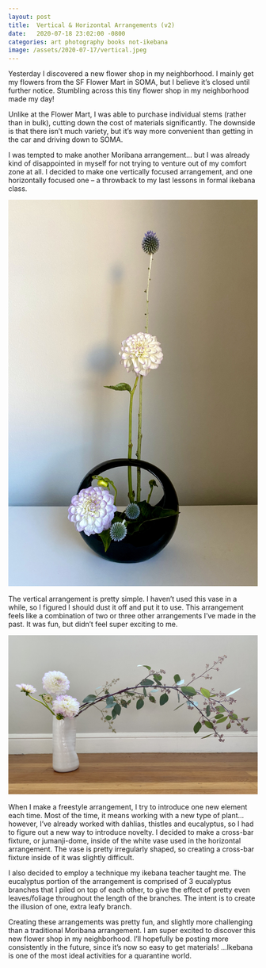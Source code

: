 ```yaml
---
layout: post
title:  Vertical & Horizontal Arrangements (v2)
date:   2020-07-18 23:02:00 -0800
categories: art photography books not-ikebana
image: /assets/2020-07-17/vertical.jpeg
---
```

Yesterday I discovered a new flower shop in my neighborhood. I mainly get my flowers from the SF Flower Mart in SOMA, but I believe it’s closed until further notice. Stumbling across this tiny flower shop in my neighborhood made my day! 

Unlike at the Flower Mart, I was able to purchase individual stems (rather than in bulk), cutting down the cost of materials significantly. The downside is that there isn’t much variety, but it’s way more convenient than getting in the car and driving down to SOMA.

I was tempted to make another Moribana arrangement… but I was already kind of disappointed in myself for not trying to venture out of my comfort zone at all. I decided to make one vertically focused arrangement, and one horizontally focused one – a throwback to my last lessons in formal ikebana class.

![Thistles and dahlias arranged in an elliptical vase, with a hole in the middle of it](/assets/2020-07-18/vertical.jpeg)

The vertical arrangement is pretty simple. I haven’t used this vase in a while, so I figured I should dust it off and put it to use. This arrangement feels like a combination of two or three other arrangements I’ve made in the past. It was fun, but didn’t feel super exciting to me.

![Dahlias and eucalyptus arranged horizontally, in a white hand molded vase](/assets/2020-07-18/horizontal.jpeg)

When I make a freestyle arrangement, I try to introduce one new element each time. Most of the time, it means working with a new type of plant… however, I’ve already worked with dahlias, thistles and eucalyptus, so I had to figure out a new way to introduce novelty. I decided to make a cross-bar fixture, or jumanji-dome, inside of the white vase used in the horizontal arrangement. The vase is pretty irregularly shaped, so creating a cross-bar fixture inside of it was slightly difficult.

I also decided to employ a technique my ikebana teacher taught me. The eucalyptus portion of the arrangement is comprised of 3 eucalyptus branches that I piled on top of each other, to give the effect of pretty even leaves/foliage throughout the length of the branches. The intent is to create the illusion of one, extra leafy branch.

Creating these arrangements was pretty fun, and slightly more challenging than a traditional Moribana arrangement. I am super excited to discover this new flower shop in my neighborhood. I’ll hopefully be posting more consistently in the future, since it’s now so easy to get materials! …Ikebana is one of the most ideal activities for a quarantine world.